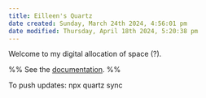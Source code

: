```yaml
---
title: Eilleen's Quartz
date created: Sunday, March 24th 2024, 4:56:01 pm
date modified: Thursday, April 18th 2024, 5:20:38 pm
---
```


Welcome to my digital allocation of space (?).

%% See the [documentation](https://quartz.jzhao.xyz). %%

To push updates: npx quartz sync
